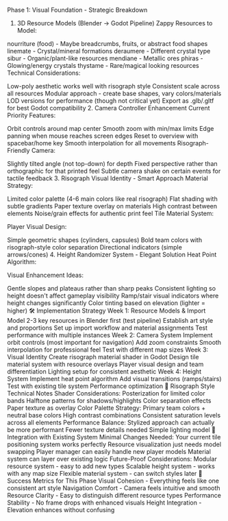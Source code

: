 Phase 1: Visual Foundation - Strategic Breakdown
1. 3D Resource Models (Blender → Godot Pipeline)
Zappy Resources to Model:

nourriture (food) - Maybe breadcrumbs, fruits, or abstract food shapes
linemate - Crystal/mineral formations
deraumere - Different crystal type
sibur - Organic/plant-like resources
mendiane - Metallic ores
phiras - Glowing/energy crystals
thystame - Rare/magical looking resources
Technical Considerations:

Low-poly aesthetic works well with risograph style
Consistent scale across all resources
Modular approach - create base shapes, vary colors/materials
LOD versions for performance (though not critical yet)
Export as .glb/.gltf for best Godot compatibility
2. Camera Controller Enhancement
Current Priority Features:

Orbit controls around map center
Smooth zoom with min/max limits
Edge panning when mouse reaches screen edges
Reset to overview with spacebar/home key
Smooth interpolation for all movements
Risograph-Friendly Camera:

Slightly tilted angle (not top-down) for depth
Fixed perspective rather than orthographic for that printed feel
Subtle camera shake on certain events for tactile feedback
3. Risograph Visual Identity - Smart Approach
Material Strategy:

Limited color palette (4-6 main colors like real risograph)
Flat shading with subtle gradients
Paper texture overlay on materials
High contrast between elements
Noise/grain effects for authentic print feel
Tile Material System:

Player Visual Design:

Simple geometric shapes (cylinders, capsules)
Bold team colors with risograph-style color separation
Directional indicators (simple arrows/cones)
4. Height Randomizer System - Elegant Solution
Heat Point Algorithm:

Visual Enhancement Ideas:

Gentle slopes and plateaus rather than sharp peaks
Consistent lighting so height doesn't affect gameplay visibility
Ramp/stair visual indicators where height changes significantly
Color tinting based on elevation (lighter = higher)
🛠️ Implementation Strategy
Week 1: Resource Models & Import
Model 2-3 key resources in Blender first (test pipeline)
Establish art style and proportions
Set up import workflow and material assignments
Test performance with multiple instances
Week 2: Camera System
Implement orbit controls (most important for navigation)
Add zoom constraints
Smooth interpolation for professional feel
Test with different map sizes
Week 3: Visual Identity
Create risograph material shader in Godot
Design tile material system with resource overlays
Player visual design and team differentiation
Lighting setup for consistent aesthetic
Week 4: Height System
Implement heat point algorithm
Add visual transitions (ramps/stairs)
Test with existing tile system
Performance optimization
🎨 Risograph Style Technical Notes
Shader Considerations:
Posterization for limited color bands
Halftone patterns for shadows/highlights
Color separation effects
Paper texture as overlay
Color Palette Strategy:
Primary team colors + neutral base colors
High contrast combinations
Consistent saturation levels across all elements
Performance Balance:
Stylized approach can actually be more performant
Fewer texture details needed
Simple lighting model
🔄 Integration with Existing System
Minimal Changes Needed:
Your current tile positioning system works perfectly
Resource visualization just needs model swapping
Player manager can easily handle new player models
Material system can layer over existing logic
Future-Proof Considerations:
Modular resource system - easy to add new types
Scalable height system - works with any map size
Flexible material system - can switch styles later
🎯 Success Metrics for This Phase
Visual Cohesion - Everything feels like one consistent art style
Navigation Comfort - Camera feels intuitive and smooth
Resource Clarity - Easy to distinguish different resource types
Performance Stability - No frame drops with enhanced visuals
Height Integration - Elevation enhances without confusing